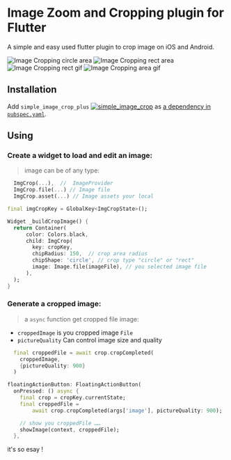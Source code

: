 # Image Zoom and Cropping plugin for Flutter

A simple and easy used flutter plugin to crop image on iOS and Android.

![Image Cropping circle area](assets/circle_area.png)
![Image Cropping rect area](assets/rect_area.png)
![Image Cropping rect gif](assets/rect.gif)
![Image Cropping area gif](assets/circle.gif)

## Installation

Add `simple_image_crop_plus` [![simple_image_crop](https://img.shields.io/pub/v/simple_image_crop.svg)](https://pub.dartlang.org/packages/simple_image_crop) as [a dependency in `pubspec.yaml`](https://flutter.io/using-packages/#managing-package-dependencies--versions).

## Using

### Create a widget to load and edit an image:

> image can be of any type:

```dart
  ImgCrop(...),  //  ImageProvider
  ImgCrop.file(...) // Image file
  ImgCrop.asset(...) // Image assets your local
```

```dart
final imgCropKey = GlobalKey<ImgCropState>();

Widget _buildCropImage() {
  return Container(
      color: Colors.black,
      child: ImgCrop(
        key: cropKey,
        chipRadius: 150,  // crop area radius
        chipShape: 'circle', // crop type "circle" or "rect"
        image: Image.file(imageFile), // you selected image file
      ),
  );
}
```

### Generate a cropped image:

> a `async` function get cropped file image:

-   `croppedImage` is you cropped image `File`
-   `pictureQuality` Can control image size and quality

```dart
  final croppedFile = await crop.cropCompleted(
    croppedImage,
    {pictureQuality: 900}
  )
```

```dart
floatingActionButton: FloatingActionButton(
  onPressed: () async {
    final crop = cropKey.currentState;
    final croppedFile =
        await crop.cropCompleted(args['image'], pictureQuality: 900);

    // show you croppedFile ……
    showImage(context, croppedFile);
  },
```

it's so esay !
